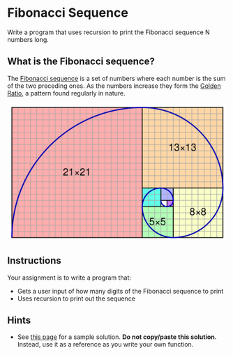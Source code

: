 # Fibonacci Sequence
Write a program that uses recursion to print the Fibonacci sequence N numbers long.

## What is the Fibonacci sequence?
The [Fibonacci sequence](https://en.wikipedia.org/wiki/Fibonacci_number) is a set of numbers where each number is the sum of the two preceding ones. As the numbers increase they form the [Golden Ratio](https://en.wikipedia.org/wiki/Golden_ratio), a pattern found regularly in nature.

![Fibonacci](../images/fibonacci.png)

## Instructions
Your assignment is to write a program that:
* Gets a user input of how many digits of the Fibonacci sequence to print
* Uses recursion to print out the sequence

## Hints
* See [this page](https://www.programiz.com/python-programming/examples/fibonacci-recursion) for a sample solution. **Do not copy/paste this solution.** Instead, use it as a reference as you write your own function.
